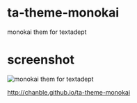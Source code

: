 # ta-theme-monokai
monokai them for textadept
# screenshot 
![monokai them for textadept](http://chanble.github.io/ta-theme-monokai/cb-monokai.png)

http://chanble.github.io/ta-theme-monokai
